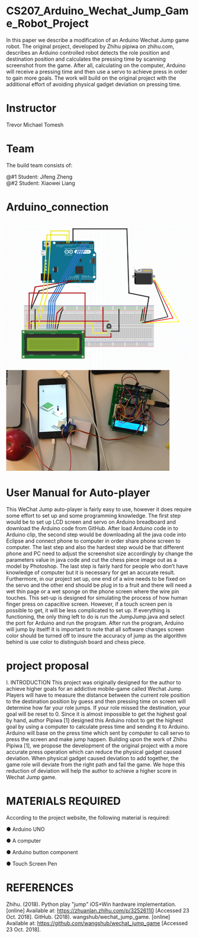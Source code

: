 # CS207_Arduino_Wechat_Jump_Game_Robot_Project

In this paper we describe a modification of an Arduino Wechat Jump game robot. The original project, developed by Zhihu pipiwa on zhihu.com, describes an Arduino controlled robot detects the role position and destination position and calculates the pressing time by scanning screenshot from the game. After all, calculating on the computer, Arduino will receive a pressing time and then use a servo to achieve press in order to gain more goals. The work will build on the original project with the additional effort of avoiding physical gadget deviation on pressing time.

# Instructor
Trevor Michael Tomesh

# Team
The build team consists of:

@#1 Student: Jifeng Zheng<br>
@#2 Student: Xiaowei Liang




# Arduino_connection
![alt text](https://github.com/zanhaomima/207project/blob/master/cs207.png)
![alt text](https://github.com/zanhaomima/207project/blob/master/image.png)

# User Manual for Auto-player

This WeChat Jump auto-player is fairly easy to use, however it does require some effort to set up and some programming knowledge. The first step would be to set up LCD screen and servo on Arduino breadboard and download the Arduino code from GitHub. After load Arduino code in to Arduino clip, the second step would be downloading all the java code into Eclipse and connect phone to computer in order share phone screen to computer. The last step and also the hardest step would be that different phone and PC need to adjust the screenshot size accordingly by change the parameters value in java code and cut the chess piece image out as a model by Photoshop. The last step is fairly hard for people who don’t have knowledge of computer but it is necessary for get an accurate result.
Furthermore, in our project set up, one end of a wire needs to be fixed on the servo and the other end should be plug in to a fruit and there will need a wet thin page or a wet sponge on the phone screen where the wire pin touches. This set-up is designed for simulating the process of how human finger press on capacitive screen. However, if a touch screen pen is possible to get, it will be less complicated to set up.
If everything is functioning, the only thing left to do is run the JumpJump.java and select the port for Arduino and run the program. After run the program, Arduino will jump by itself! it is important to note that all software changes screen color should be turned off to insure the accuracy of jump as the algorithm behind is use color to distinguish board and chess piece.

# project proposal
I. INTRODUCTION
This project was originally designed for the author to achieve higher goals for an addictive mobile-game called Wechat Jump. Players will have to measure the distance between the current role position to the destination position by guess and then pressing time on screen will determine how far your role jumps. If your role missed the destination, your goal will be reset to 0. Since it is almost impossible to get the highest goal by hand, author Pipiwa [1] designed this Arduino robot to get the highest goal by using a computer to calculate press time and sending it to Arduino. Arduino will base on the press time which sent by computer to call servo to press the screen and make jump happen.
Building upon the work of Zhihu Pipiwa [1], we propose the development of the original project with a more accurate press operation which can reduce the physical gadget caused deviation. When physical gadget caused deviation to add together, the game role will deviate from the right path and fail the game. We hope this reduction of deviation will help the author to achieve a higher score in Wechat Jump game.


# MATERIALS REQUIRED
According to the project website, the following material is required:

● Arduino UNO

● A computer

● Arduino button component

● Touch Screen Pen



# REFERENCES

Zhihu. (2018). ​Python play "jump" iOS+Win hardware implementation​. [online] Available at: https://zhuanlan.zhihu.com/p/32526110 [Accessed 23 Oct. 2018].
GitHub. (2018). ​wangshub/wechat_jump_game​. [online] Available at: https://github.com/wangshub/wechat_jump_game [Accessed 23 Oct. 2018].
